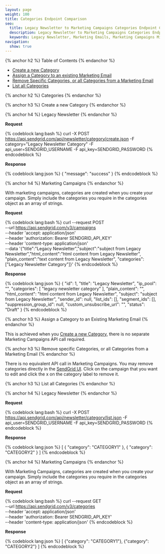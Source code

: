 ```yaml
---
layout: page
weight: 100
title: Categories Endpoint Comparison
seo:
  title: Legacy Newsletter to Marketing Campaigns Categories Endpoint Comparison
  description: Legacy Newsletter to Marketing Campaigns Categories Endpoint Comparison
  keywords: Legacy Newsletter, Marketing Emails, Marketing Campaigns Migration
navigation:
  show: true
---
```


{% anchor h2 %}
Table of Contents
{% endanchor %}

* [Create a new Category](#-Create-a-new-Category)
* [Assign a Category to an existing Marketing Email](#-Assign-Category-to-an-Existing-Marketing-Email)
* [Remove Specific Categories, or all Categories from a Marketing Email](#-Remove-Specific-Categories-or-all-Categories-from-Marketing-Email)
* [List all Categories](#-List-all-Categories)

{% anchor h2 %}
Categories
{% endanchor %}

{% anchor h3 %}
Create a new Category
{% endanchor %}

{% anchor h4 %}
Legacy Newsletter
{% endanchor %}

**Request**

{% codeblock lang:bash %}
curl -X POST https://api.sendgrid.com/api/newsletter/category/create.json -F category="Legacy Newsletter Category" -F api_user=SENDGRID_USERNAME -F api_key=SENDGRID_PASSWORD
{% endcodeblock %}

**Response**

{% codeblock lang:json %}
{
  "message": "success"
}
{% endcodeblock %}

{% anchor h4 %}
Marketing Campaigns
{% endanchor %}

With marketing campaigns, categories are created when you create your campaign. Simply include the categories you require in the categories object as an array of strings.

**Request**

{% codeblock lang:bash %}
curl --request POST \
--url https://api.sendgrid.com/v3/campaigns \
--header 'accept: application/json' \
--header 'authorization: Bearer SENDGRID_API_KEY' \
--header 'content-type: application/json' \
--data '{"title":"Legacy Newsletter","subject":"subject from Legacy Newsletter","html_content":"html content from Legacy Newsletter", "plain_content":"text content from Legacy Newsletter", "categories": ["Legacy Newsletter Category"]}'
{% endcodeblock %}

**Response**

{% codeblock lang:json %}
{
  "id": 1,
  "title": "Legacy Newsletter",
  "ip_pool": "",
  "categories": [
    "legacy newsletter category"
  ],
  "plain_content": "",
  "html_content": "html content from Legacy Newsletter",
  "subject": "subject from Legacy Newsletter",
  "sender_id": null,
  "list_ids": [],
  "segment_ids": [],
  "suppression_group_id": null,
  "custom_unsubscribe_url": "",
  "status": "Draft"
}
{% endcodeblock %}

{% anchor h3 %}
Assign a Category to an Existing Marketing Email
{% endanchor %}

This is achieved when you [Create a new Category](#-Create-a-new-Category), there is no separate Marketing Campaigns API call required.

{% anchor h3 %}
Remove specific Categories, or all Categories from a Marketing Email
{% endanchor %}

There is no equivalent API call in Marketing Campaigns. You may remove categories directly in the [SendGrid UI](https://sendgrid.com/marketing_campaigns/ui/campaigns). Click on the campaign that you want to edit and click the x on the category label to remove it.

{% anchor h3 %}
List all Categories
{% endanchor %}

{% anchor h4 %}
Legacy Newsletter
{% endanchor %}

**Request**

{% codeblock lang:bash %}
curl -X POST https://api.sendgrid.com/api/newsletter/category/list.json -F api_user=SENDGRID_USERNAME -F api_key=SENDGRID_PASSWORD
{% endcodeblock %}

**Response**

{% codeblock lang:json %}
[
  { "category": "CATEGORY1" },
  { "category": "CATEGORY2" }
]
{% endcodeblock %}

{% anchor h4 %}
Marketing Campaigns
{% endanchor %}

With Marketing Campaigns, categories are created when you create your campaign. Simply include the categories you require in the categories object as an array of strings.

**Request**

{% codeblock lang:bash %}
curl --request GET \
--url https://api.sendgrid.com/v3/categories \
--header 'accept: application/json' \
--header 'authorization: Bearer SENDGRID_API_KEY' \
--header 'content-type: application/json'
{% endcodeblock %}

**Response**

{% codeblock lang:json %}
[
  {"category": "CATEGORY1"},
  {"category": "CATEGORY2"}
]
{% endcodeblock %}
